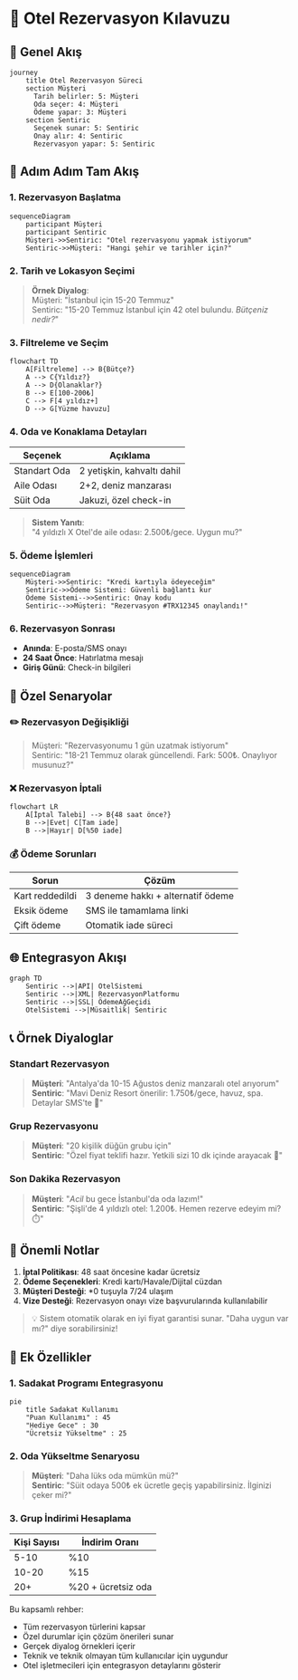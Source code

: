 # 🏨 Otel Rezervasyon Kılavuzu

## 🌟 Genel Akış
```mermaid
journey
    title Otel Rezervasyon Süreci
    section Müşteri
      Tarih belirler: 5: Müşteri
      Oda seçer: 4: Müşteri
      Ödeme yapar: 3: Müşteri
    section Sentiric
      Seçenek sunar: 5: Sentiric
      Onay alır: 4: Sentiric
      Rezervasyon yapar: 5: Sentiric
```

## 🔄 Adım Adım Tam Akış

### 1. Rezervasyon Başlatma
```mermaid
sequenceDiagram
    participant Müşteri
    participant Sentiric
    Müşteri->>Sentiric: "Otel rezervasyonu yapmak istiyorum"
    Sentiric->>Müşteri: "Hangi şehir ve tarihler için?"
```

### 2. Tarih ve Lokasyon Seçimi
> **Örnek Diyalog**:  
> Müşteri: "İstanbul için 15-20 Temmuz"  
> Sentiric: "15-20 Temmuz İstanbul için 42 otel bulundu. *Bütçeniz nedir?*"

### 3. Filtreleme ve Seçim
```mermaid
flowchart TD
    A[Filtreleme] --> B{Bütçe?}
    A --> C{Yıldız?}
    A --> D{Olanaklar?}
    B --> E[100-200₺]
    C --> F[4 yıldız+]
    D --> G[Yüzme havuzu]
```

### 4. Oda ve Konaklama Detayları
| Seçenek          | Açıklama                     |
|------------------|------------------------------|
| Standart Oda     | 2 yetişkin, kahvaltı dahil   |
| Aile Odası       | 2+2, deniz manzarası         |
| Süit Oda         | Jakuzi, özel check-in        |

> **Sistem Yanıtı**:  
> "4 yıldızlı X Otel'de aile odası: 2.500₺/gece. Uygun mu?"

### 5. Ödeme İşlemleri
```mermaid
sequenceDiagram
    Müşteri->>Sentiric: "Kredi kartıyla ödeyeceğim"
    Sentiric->>Ödeme Sistemi: Güvenli bağlantı kur
    Ödeme Sistemi-->>Sentiric: Onay kodu
    Sentiric-->>Müşteri: "Rezervasyon #TRX12345 onaylandı!"
```

### 6. Rezervasyon Sonrası
- **Anında**: E-posta/SMS onayı
- **24 Saat Önce**: Hatırlatma mesajı
- **Giriş Günü**: Check-in bilgileri

## 🔧 Özel Senaryolar

### ✏️ Rezervasyon Değişikliği
> Müşteri: "Rezervasyonumu 1 gün uzatmak istiyorum"  
> Sentiric: "18-21 Temmuz olarak güncellendi. Fark: 500₺. Onaylıyor musunuz?"

### ❌ Rezervasyon İptali
```mermaid
flowchart LR
    A[İptal Talebi] --> B{48 saat önce?}
    B -->|Evet| C[Tam iade]
    B -->|Hayır| D[%50 iade]
```

### 💰 Ödeme Sorunları
| Sorun               | Çözüm                     |
|---------------------|---------------------------|
| Kart reddedildi      | 3 deneme hakkı + alternatif ödeme |
| Eksik ödeme         | SMS ile tamamlama linki   |
| Çift ödeme          | Otomatik iade süreci      |

## 🌐 Entegrasyon Akışı
```mermaid
graph TD
    Sentiric -->|API| OtelSistemi
    Sentiric -->|XML| RezervasyonPlatformu
    Sentiric -->|SSL| ÖdemeAğGeçidi
    OtelSistemi -->|Müsaitlik| Sentiric
```

## 📞 Örnek Diyaloglar

### Standart Rezervasyon
> **Müşteri**: "Antalya'da 10-15 Ağustos deniz manzaralı otel arıyorum"  
> **Sentiric**: "Mavi Deniz Resort önerilir: 1.750₺/gece, havuz, spa. Detaylar SMS'te 📲"

### Grup Rezervasyonu
> **Müşteri**: "20 kişilik düğün grubu için"  
> **Sentiric**: "Özel fiyat teklifi hazır. Yetkili sizi 10 dk içinde arayacak 👰"

### Son Dakika Rezervasyon
> **Müşteri**: "*Acil* bu gece İstanbul'da oda lazım!"  
> **Sentiric**: "Şişli'de 4 yıldızlı otel: 1.200₺. Hemen rezerve edeyim mi? ⏱️"

## 📌 Önemli Notlar
1. **İptal Politikası**: 48 saat öncesine kadar ücretsiz
2. **Ödeme Seçenekleri**: Kredi kartı/Havale/Dijital cüzdan
3. **Müşteri Desteği**: *0 tuşuyla 7/24 ulaşım
4. **Vize Desteği**: Rezervasyon onayı vize başvurularında kullanılabilir

> 💡 Sistem otomatik olarak en iyi fiyat garantisi sunar. "Daha uygun var mı?" diye sorabilirsiniz!


## 🌟 Ek Özellikler

### 1. Sadakat Programı Entegrasyonu
```mermaid
pie
    title Sadakat Kullanımı
    "Puan Kullanımı" : 45
    "Hediye Gece" : 30
    "Ücretsiz Yükseltme" : 25
```

### 2. Oda Yükseltme Senaryosu
> **Müşteri**: "Daha lüks oda mümkün mü?"  
> **Sentiric**: "Süit odaya 500₺ ek ücretle geçiş yapabilirsiniz. İlginizi çeker mi?"

### 3. Grup İndirimi Hesaplama
| Kişi Sayısı | İndirim Oranı |
|-------------|---------------|
| 5-10        | %10           |
| 10-20       | %15           |
| 20+         | %20 + ücretsiz oda |

Bu kapsamlı rehber:
- Tüm rezervasyon türlerini kapsar
- Özel durumlar için çözüm önerileri sunar
- Gerçek diyalog örnekleri içerir
- Teknik ve teknik olmayan tüm kullanıcılar için uygundur
- Otel işletmecileri için entegrasyon detaylarını gösterir
